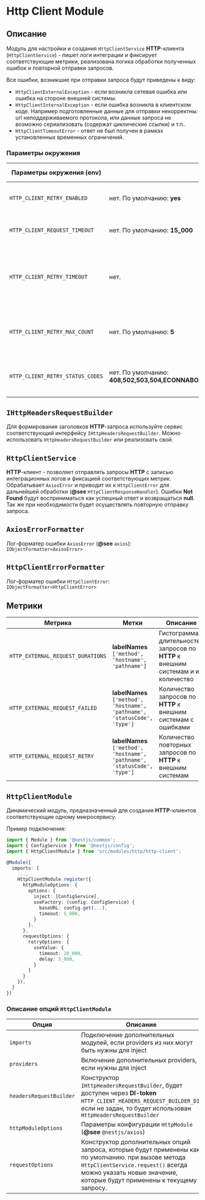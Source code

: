 # Http Client Module

## Описание

Модуль для настройки и создания `HttpClientService` **HTTP**-клиента (`HttpClientService`) - пишет логи интеграции и фиксирует соответствующие метрики, реализована логика обработки полученных ошибок и повторной отправки запросов.

Все ошибки, возникшие при отправки запроса будут приведены к виду:

- `HttpClientExternalException` - если возникла сетевая ошибка или ошибка на стороне внешней системы.
- `HttpClientInternalException` - если ошибка возникла в клиентском коде. Например подготовленные данные для отправки некорректны: url неподдерживаемого протокола, или данные запроса не возможно сериализовать (содержат циклические ссылки) и т.п..
- `HttpClientTimeoutError` - ответ не был получен в рамках установленных временных ограничений.

### Параметры окружения

| Параметры окружения (**env**)| Обязательный | Возможные значения | Описание|
|---|---|---|---|
|`HTTP_CLIENT_RETRY_ENABLED`|нет. По умолчанию: **yes** | Строка: **yes** или **no** (без учета регистра) | Позволяет включать/отключать процесс повторной отправки **HTTP**-запроса. |
|`HTTP_CLIENT_REQUEST_TIMEOUT`|нет. По умолчанию: **15_000** | Целое число в миллисекундах | Задает **timeout** **HTTP**-запроса. Будет выброшена ошибка `HttpClientTimeoutError` |
|`HTTP_CLIENT_RETRY_TIMEOUT`|нет. | Целое число в миллисекундах | Если задано и общая длительность выполнения метода `HttpClientService.request` превысит заданное значение, то будет выброшена ошибка `HttpClientTimeoutError`. |
|`HTTP_CLIENT_RETRY_MAX_COUNT`|нет. По умолчанию: **5** | Целое число | Задает максимальное кол-во переотправок запроса. Если будет превышено, то будет выброшена последняя полученная ошибка. |
|`HTTP_CLIENT_RETRY_STATUS_CODES`|нет. По умолчанию: **408,502,503,504,ECONNABORTED,ETIMEDOUT,ECONNREFUSED,ECONNRESET** | Через запятую указываются статусы полученных ответов | При получении ошибки со статусом из указанного списка, будет выполнен повторный **HTTP**-запрос |

## `IHttpHeadersRequestBuilder`

Для формирования заголовков **HTTP**-запроса используйте сервис соответствующий интерфейсу `IHttpHeadersRequestBuilder`.  Можно использовать `HttpHeadersRequestBuilder` или реализовать свой.

## `HttpClientService`

**HTTP**-клиент - позволяет отправлять запросы **HTTP** с записью интеграционных логов и фиксацией соответствующих метрик.
Обрабатывает `AxiosError` и приводит их к `HttpClientError` для дальнейшей обработки (**@see** `HttpClientResponseHandler`).
Ошибки **Not Found** будут восприниматься как успешный ответ и возвращаться **null**. Так же при необходимости будет осуществлять повторную отправку запроса.

## `AxiosErrorFormatter`

Лог-форматер ошибки `AxiosError` (**@see** `axios`): `IObjectFormatter<AxiosError>`

## `HttpClientErrorFormatter`

Лог-форматер ошибки `HttpClientError`: `IObjectFormatter<HttpClientError>`

## Метрики

| Метрика| Метки |Описание|
|---|---|---|
|`HTTP_EXTERNAL_REQUEST_DURATIONS`|**labelNames** `['method', 'hostname', 'pathname']`| Гистограмма длительностей запросов по **HTTP** к внешним системам и их количество |
|`HTTP_EXTERNAL_REQUEST_FAILED`|**labelNames** `['method', 'hostname', 'pathname', 'statusCode', 'type']`| Количество запросов по **HTTP** к внешним системам с ошибками|
|`HTTP_EXTERNAL_REQUEST_RETRY`|**labelNames** `['method', 'hostname', 'pathname', 'statusCode', 'type']`| Количество повторных запросов по **HTTP** к внешним системам|

## `HttpClientModule`

Динамический модуль, предназначенный для создания **HTTP**-клиентов соответствующие одному микросервису.

Пример подключения:

```typescript
import { Module } from '@nestjs/common';
import { ConfigService } from '@nestjs/config';
import { HttpClientModule } from 'src/modules/http/http-client';

@Module({
  imports: [
    ...,
    HttpClientModule.register({
      httpModuleOptions: {
        options: {
          inject: [ConfigService],
          useFactory: (config: ConfigService) {
            baseURL: config.get(...),
            timeout: 5_000,
          }
        },
      },
      requestOptions: {
        retryOptions: {
          useValue: {
            timeout: 20_000,
            delay: 5_000,
          }
        }
      }
    }),
  ]
})
```

### Описание опций `HttpClientModule`

| Опция| Описание|
|---|---|
|`imports`| Подключение дополнительных модулей, если providers из них могут быть нужны для inject |
|`providers`| Включение дополнительных providers, если нужны для inject |
|`headersRequestBuilder`| Конструктор `IHttpHeadersRequestBuilder`,  будет доступен через **DI-token** `HTTP_CLIENT_HEADERS_REQUEST_BUILDER_DI`, если не задан, то будет использован `HttpHeadersRequestBuilder`|
|`httpModuleOptions`| Параметры конфигурации `HttpModule` (**@see** `@nestjs/axios`) |
|`requestOptions`| Конструктор дополнительных опций запроса, которые будут применены как по умолчанию. при вызове метода `HttpClientService.request()` всегда можно указать новые значение, которые будут применены к текущему запросу.|
